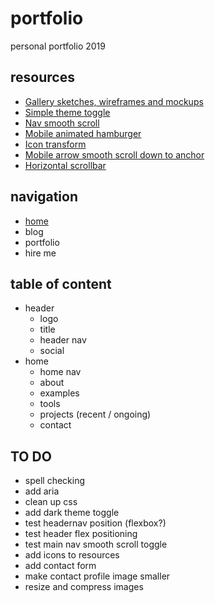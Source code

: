 # portfolio
personal portfolio 2019

## resources
- [Gallery sketches, wireframes and mockups](https://gallery.io/projects/MCHbtQVoQ2HCZdYrFhHI3s7x) 
- [Simple theme toggle](https://designshack.net/articles/css/lightsoff/)
- [Nav smooth scroll](https://codepen.io/LauraCFC/pen/JVRWNV)
- [Mobile animated hamburger](https://codepen.io/antonlydike/pen/PZPqPw) 
- [Icon transform](http://www.transformicons.com/)
- [Mobile arrow smooth scroll down to anchor](https://stackoverflow.com/questions/4198041/jquery-smooth-scroll-to-an-anchor)
- [Horizontal scrollbar](https://codeburst.io/how-to-create-horizontal-scrolling-containers-d8069651e9c6)

## navigation

- [home](https://github.com/LauraLjungqvist/portfolio/blob/master/home)
- blog  
- portfolio
- hire me

## table of content

- header
  * logo
  * title
  * header nav
  * social
- home
  * home nav
  * about
  * examples
  * tools
  * projects (recent / ongoing)
  * contact
  
## TO DO

- spell checking
- add aria
- clean up css
- add dark theme toggle
- test headernav position (flexbox?)
- test header flex positioning
- test main nav smooth scroll toggle
- add icons to resources
- add contact form
- make contact profile image smaller
- resize and compress images
